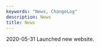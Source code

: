 ```yaml
---
keywords: "News, ChangeLog"
description: News
title: News
---
```


2020-05-31 Launched new website.
